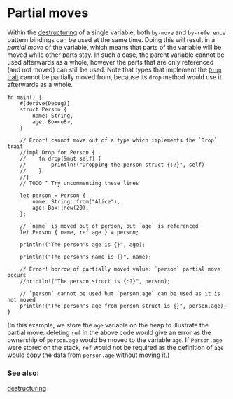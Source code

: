 # Partial moves

Within the [destructuring] of a single variable, both `by-move` and
`by-reference` pattern bindings can be used at the same time. Doing
this will result in a _partial move_ of the variable, which means
that parts of the variable will be moved while other parts stay. In
such a case, the parent variable cannot be used afterwards as a
whole, however the parts that are only referenced (and not moved)
can still be used. Note that types that implement the
[`Drop` trait][droptrait] cannot be partially moved from, because
its `drop` method would use it afterwards as a whole.


```rust,editable
fn main() {
    #[derive(Debug)]
    struct Person {
        name: String,
        age: Box<u8>,
    }

    // Error! cannot move out of a type which implements the `Drop` trait
    //impl Drop for Person {
    //    fn drop(&mut self) {
    //        println!("Dropping the person struct {:?}", self)
    //    }
    //}
    // TODO ^ Try uncommenting these lines

    let person = Person {
        name: String::from("Alice"),
        age: Box::new(20),
    };

    // `name` is moved out of person, but `age` is referenced
    let Person { name, ref age } = person;

    println!("The person's age is {}", age);

    println!("The person's name is {}", name);

    // Error! borrow of partially moved value: `person` partial move occurs
    //println!("The person struct is {:?}", person);

    // `person` cannot be used but `person.age` can be used as it is not moved
    println!("The person's age from person struct is {}", person.age);
}
```

(In this example, we store the `age` variable on the heap to
illustrate the partial move: deleting `ref` in the above code would
give an error as the ownership of `person.age` would be moved to the
variable `age`. If `Person.age` were stored on the stack, `ref` would
not be required as the definition of `age` would copy the data from
`person.age` without moving it.)

### See also:

[destructuring][destructuring]

[droptrait]: ../../trait/drop.md
[destructuring]: ../../flow_control/match/destructuring.md
